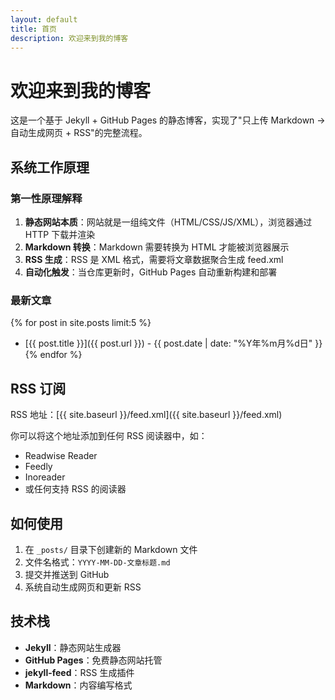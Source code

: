 ```yaml
---
layout: default
title: 首页
description: 欢迎来到我的博客
---
```


# 欢迎来到我的博客

这是一个基于 Jekyll + GitHub Pages 的静态博客，实现了"只上传 Markdown → 自动生成网页 + RSS"的完整流程。

## 系统工作原理

### 第一性原理解释

1. **静态网站本质**：网站就是一组纯文件（HTML/CSS/JS/XML），浏览器通过 HTTP 下载并渲染
2. **Markdown 转换**：Markdown 需要转换为 HTML 才能被浏览器展示
3. **RSS 生成**：RSS 是 XML 格式，需要将文章数据聚合生成 feed.xml
4. **自动化触发**：当仓库更新时，GitHub Pages 自动重新构建和部署

### 最新文章

{% for post in site.posts limit:5 %}
- [{{ post.title }}]({{ post.url }}) - {{ post.date | date: "%Y年%m月%d日" }}
{% endfor %}

## RSS 订阅

RSS 地址：[{{ site.baseurl }}/feed.xml]({{ site.baseurl }}/feed.xml)

你可以将这个地址添加到任何 RSS 阅读器中，如：
- Readwise Reader
- Feedly
- Inoreader
- 或任何支持 RSS 的阅读器

## 如何使用

1. 在 `_posts/` 目录下创建新的 Markdown 文件
2. 文件名格式：`YYYY-MM-DD-文章标题.md`
3. 提交并推送到 GitHub
4. 系统自动生成网页和更新 RSS

## 技术栈

- **Jekyll**：静态网站生成器
- **GitHub Pages**：免费静态网站托管
- **jekyll-feed**：RSS 生成插件
- **Markdown**：内容编写格式
